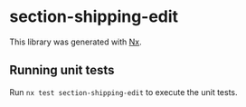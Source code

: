 # section-shipping-edit

This library was generated with [Nx](https://nx.dev).

## Running unit tests

Run `nx test section-shipping-edit` to execute the unit tests.
